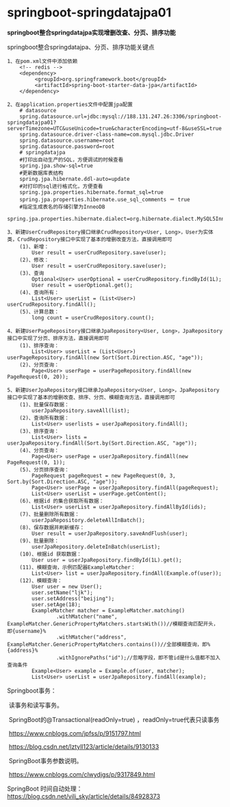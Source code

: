 # springboot-springdatajpa01

**springboot整合springdatajpa实现增删改查、分页、排序功能**

springboot整合springdatajpa、分页、排序功能关键点

    1、在pom.xml文件中添加依赖
        <!-- redis -->
        <dependency>
             <groupId>org.springframework.boot</groupId>
             <artifactId>spring-boot-starter-data-jpa</artifactId>
        </dependency>
    
    2、在application.properties文件中配置jpa配置
        # datasource
        spring.datasource.url=jdbc:mysql://188.131.247.26:3306/springboot-springdatajpa01?serverTimezone=UTC&useUnicode=true&characterEncoding=utf-8&useSSL=true
        spring.datasource.driver-class-name=com.mysql.jdbc.Driver
        spring.datasource.username=root
        spring.datasource.password=root
        # springdatajpa
        #打印出自动生产的SQL，方便调试的时候查看
        spring.jpa.show-sql=true
        #更新数据库表结构
        spring.jpa.hibernate.ddl-auto=update
        #对打印的sql进行格式化，方便查看
        spring.jpa.properties.hibernate.format_sql=true
        spring.jpa.properties.hibernate.use_sql_comments ＝ true
        #指定生成表名的存储引擎为InneoDB
        spring.jpa.properties.hibernate.dialect=org.hibernate.dialect.MySQL5InnoDBDialect
        
    3、新建UserCrudRepository接口继承CrudRepository<User, Long>，User为实体类，CrudRepository接口中实现了基本的增删改查方法，直接调用即可
        (1)、新增：
            User result = userCrudRepository.save(user);
        (2)、修改：
            User result = userCrudRepository.save(user);
        (3)、查询
            Optional<User> userOptional = userCrudRepository.findById(1L);
            User result = userOptional.get();
        (4)、查询所有：
            List<User> userList = (List<User>) userCrudRepository.findAll();
        (5)、计算总数：
            long count = userCrudRepository.count();
    
    4、新建UserPageRepository接口继承JpaRepository<User, Long>，JpaRepository接口中实现了分页、排序方法，直接调用即可
        (1)、排序查询：
            List<User> userList = (List<User>) userPageRepository.findAll(new Sort(Sort.Direction.ASC, "age"));
        (2)、分页查询：
            Page<User> userPage = userPageRepository.findAll(new PageRequest(0, 20));
            
    5、新建UserJpaRepository接口继承JpaRepository<User, Long>，JpaRepository接口中实现了基本的增删改查、排序、分页、模糊查询方法，直接调用即可
        (1)、批量保存数据：
            userJpaRepository.saveAll(list);
        (2)、查询所有数据：
            List<User> userlists = userJpaRepository.findAll();
        (3)、排序查询：
            List<User> lists = userJpaRepository.findAll(Sort.by(Sort.Direction.ASC, "age"));
        (4)、分页查询：
            Page<User> userPage = userJpaRepository.findAll(new PageRequest(0, 1));
        (5)、分页排序查询：
            PageRequest pageRequest = new PageRequest(0, 3, Sort.by(Sort.Direction.ASC, "age"));
            Page<User> userPage = userJpaRepository.findAll(pageRequest);
            List<User> userList = userPage.getContent();
        (6)、根据id 的集合获取所有数据：
            List<User> userList = userJpaRepository.findAllById(ids);
        (7)、批量删除所有数据：
            userJpaRepository.deleteAllInBatch();
        (8)、保存数据并刷新缓存：
            User result = userJpaRepository.saveAndFlush(user);
        (9)、批量删除：
            userJpaRepository.deleteInBatch(userList);
        (10)、根据id 获取数据：
            User user = userJpaRepository.findById(1L).get();
        (11)、模糊查询，示例匹配器ExampleMatcher：
            List<User> list = userJpaRepository.findAll(Example.of(user));
        (12)、模糊查询：
            User user = new User();
            user.setName("ljk");
            user.setAddress("beijing");
            user.setAge(18);
            ExampleMatcher matcher = ExampleMatcher.matching()
                    .withMatcher("name", ExampleMatcher.GenericPropertyMatchers.startsWith())//模糊查询匹配开头，即{username}%
                    .withMatcher("address", ExampleMatcher.GenericPropertyMatchers.contains())//全部模糊查询，即%{address}%
                    .withIgnorePaths("id");//忽略字段，即不管id是什么值都不加入查询条件
            Example<User> example = Example.of(user, matcher);
            List<User> userList = userJpaRepository.findAll(example);
Springboot事务：

​      读事务和读写事务。

​      SpringBoot的@Transactional(readOnly=true)  ，readOnly=true代表只读事务

​       https://www.cnblogs.com/jpfss/p/9151797.html

​       https://blog.csdn.net/lztyll123/article/details/9130133

​      SpringBoot事务参数说明。

​      https://www.cnblogs.com/clwydjgs/p/9317849.html

SpringBoot 时间自动处理：
      https://blog.csdn.net/vili_sky/article/details/84928373